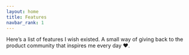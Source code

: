 ```yaml
---
layout: home
title: Features
navbar_rank: 1
---
```

Here’s a list of features I wish existed. A small way of giving back to the product community that inspires me every day ❤️.
